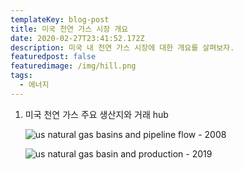 ```yaml
---
templateKey: blog-post
title: 미국 천연 가스 시장 개요
date: 2020-02-27T23:41:52.172Z
description: 미국 내 천연 가스 시장에 대한 개요를 살펴보자.
featuredpost: false
featuredimage: /img/hill.png
tags:
  - 에너지
---
```

1. 미국 천연 가스 주요 생산지와 거래 hub

   ![us natural gas basins and pipeline flow - 2008](/img/us_ng_basin_pipe.png "미국 천연 가스 생산지와 파이프 라인 (2008년)")

   ![us natural gas basin and production - 2019](/img/us_ng_basin_production.png "미국 천연 가스 생산지와 생산량 (2019년)")
